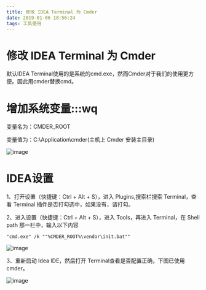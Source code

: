 ```yaml
---
title: 修改 IDEA Terminal 为 Cmder
date: 2019-01-06 18:56:24
tags: 工具使用
---
```

# 修改 IDEA Terminal 为 Cmder

默认IDEA Terminal使用的是系统的cmd.exe，然而Cmder对于我们的使用更方便。因此用cmder替换cmd。

# 增加系统变量:::wq








变量名为：CMDER_ROOT

变量值为：C:\Application\cmder(主机上 Cmder 安装主目录)


![image](https://img-blog.csdnimg.cn/20190215173035153.png)

# IDEA设置

1、打开设置（快捷键：Ctrl + Alt + S），进入 Plugins,搜索栏搜索 Terminal，查看 Terminal 插件是否打勾选中，如果没有，请打勾。


2、进入设置（快捷键：Ctrl + Alt + S），进入 Tools，再进入 Terminal，在 Shell path 那一栏中，输入以下内容


```
"cmd.exe" /k ""%CMDER_ROOT%\vendor\init.bat""
```

![image](https://img-blog.csdnimg.cn/20190215173407238.png?x-oss-process=image/watermark,type_ZmFuZ3poZW5naGVpdGk,shadow_10,text_aHR0cHM6Ly9ibG9nLmNzZG4ubmV0L3UwMTIyOTQ1MTU=,size_16,color_FFFFFF,t_70)


3、重新启动 Idea IDE，然后打开 Terminal查看是否配置正确，下图已使用cmder。

![image](https://img-blog.csdnimg.cn/20190215173605164.png?x-oss-process=image/watermark,type_ZmFuZ3poZW5naGVpdGk,shadow_10,text_aHR0cHM6Ly9ibG9nLmNzZG4ubmV0L3UwMTIyOTQ1MTU=,size_16,color_FFFFFF,t_70)